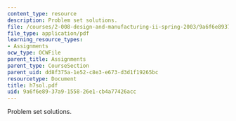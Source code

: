 ```yaml
---
content_type: resource
description: Problem set solutions.
file: /courses/2-008-design-and-manufacturing-ii-spring-2003/9a6f6e8937a9155826e1cb4a77426acc_h7sol.pdf
file_type: application/pdf
learning_resource_types:
- Assignments
ocw_type: OCWFile
parent_title: Assignments
parent_type: CourseSection
parent_uid: dd8f375a-1e52-c8e3-e673-d3d1f19265bc
resourcetype: Document
title: h7sol.pdf
uid: 9a6f6e89-37a9-1558-26e1-cb4a77426acc
---
```

Problem set solutions.

